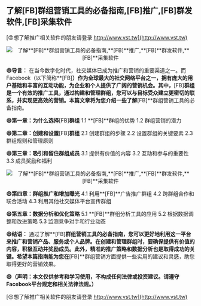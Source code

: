 ## **了解**[FB]**群组营销工具的必备指南,**[FB]**推广,**[FB]**群发软件,**[FB]**采集软件**

[😍想了解推广相关软件的朋友请登录 http://www.vst.tw](http://www.vst.tw)

 <center><img src="https://vst.tw/MP4/tuiguang/png/2.png" alt="了解**[FB]**群组营销工具的必备指南,**[FB]**推广,**[FB]**群发软件,**[FB]**采集软件"></center>

**😄导言：**
在当今数字化时代，社交媒体已成为推广和营销的重要渠道之一。而Facebook（以下简称**[FB]**）作为全球最大的社交网络平台之一，拥有庞大的用户基础和丰富的互动功能，为企业和个人提供了广阔的营销机会。其中，**[FB]**群组是一个有效的推广工具，通过构建和管理群组，您可以与目标受众建立更密切的联系，并实现更高效的营销。本篇文章将为您介绍一些了解**[FB]**群组营销工具的必备指南。

**😄第一章：为什么选择**[FB]**群组**
1.1 **[FB]**群组的优势
1.2 群组营销的潜力

**😄第二章：创建和设置**[FB]**群组**
2.1 创建群组的步骤
2.2 设置群组的关键要素
2.3 群组规则和管理原则

**😄第三章：吸引和留住群组成员**
3.1 提供有价值的内容
3.2 互动和参与的重要性
3.3 成员奖励和福利

 <center><img src="https://vst.tw/MP4/tuiguang/png/4.png" alt="了解**[FB]**群组营销工具的必备指南,**[FB]**推广,**[FB]**群发软件,**[FB]**采集软件"></center>

**😄第四章：群组推广和增加曝光**
4.1 利用**[FB]**广告推广群组
4.2 跨群组合作和联合活动
4.3 利用其他社交媒体平台宣传群组

**😄第五章：数据分析和优化策略**
5.1 **[FB]**群组分析工具的应用
5.2 根据数据调整和改进策略
5.3 监测竞争对手和行业动态

**😄结语：**
通过了解**[FB]**群组营销工具的必备指南，您可以更好地利用这一平台来推广和营销产品、服务或个人品牌。在创建和管理群组时，要确保提供有价值的内容，积极互动并奖励成员。此外，精准的推广策略和数据分析也是取得成功的关键。希望本篇指南能为您在**[FB]**群组营销方面提供一些实用的建议和灵感，助您取得更好的营销效果。

**😄（声明：本文仅供参考和学习使用，不构成任何法律或投资建议。请遵守Facebook平台规定和相关法律法规。）**

[😍想了解推广相关软件的朋友请登录 http://www.vst.tw](http://www.vst.tw)



